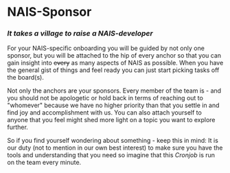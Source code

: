 # NAIS-Sponsor 

### _It takes a village to raise a NAIS-developer_

For your NAIS-specific onboarding you will be guided by not only one sponsor, but you will be attached to the hip of every anchor so that you can gain insight into ~~every~~ as many aspects of NAIS as possible.
When you have the general gist of things and feel ready you can just start picking tasks off the board(s).

Not only the anchors are your sponsors.
Every member of the team is - and you should not be apologetic or hold back in terms of reaching out to "whomever" because we have no higher priority than that you settle in and find joy and accomplishment with us.
You can also attach yourself to anyone that you feel might shed more light on a topic you want to explore further.

So if you find yourself wondering about something - keep this in mind:
It is our duty (not to mention in our own best interest) to make sure you have the tools and understanding that you need so imagine that this _Cronjob_ is run on the team every minute. 
